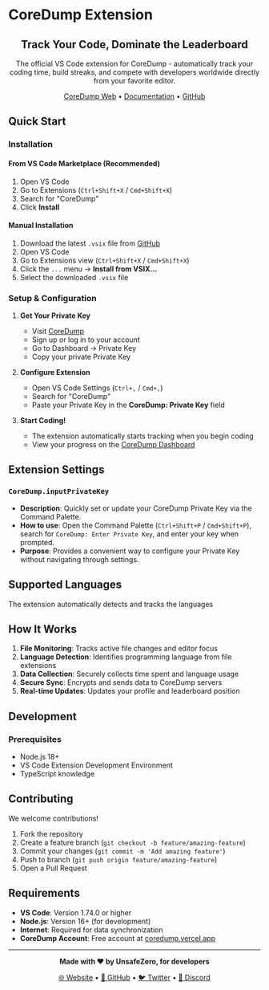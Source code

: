 # CoreDump Extension

<div align="center">

## Track Your Code, Dominate the Leaderboard

The official VS Code extension for CoreDump - automatically track your coding time, build streaks, and compete with developers worldwide directly from your favorite editor.

[CoreDump Web](https://coredump.vercel.app) • [Documentation](https://coredump.vercel.app/how-to-use) • [GitHub](https://github.com/unsafe0x0/CoreDump-Extension)

</div>

## Quick Start

### Installation

#### From VS Code Marketplace (Recommended)

1. Open VS Code
2. Go to Extensions (`Ctrl+Shift+X` / `Cmd+Shift+X`)
3. Search for "CoreDump"
4. Click **Install**

#### Manual Installation

1. Download the latest `.vsix` file from [GitHub](https://github.com/unsafe0x0/CoreDump-Extension)
2. Open VS Code
3. Go to Extensions view (`Ctrl+Shift+X` / `Cmd+Shift+X`)
4. Click the `...` menu → **Install from VSIX...**
5. Select the downloaded `.vsix` file

### Setup & Configuration

1. **Get Your Private Key**
   - Visit [CoreDump](https://coredump.vercel.app)
   - Sign up or log in to your account
   - Go to Dashboard → Private Key
   - Copy your private Private Key

2. **Configure Extension**
   - Open VS Code Settings (`Ctrl+,` / `Cmd+,`)
   - Search for "CoreDump"
   - Paste your Private Key in the **CoreDump: Private Key** field

3. **Start Coding!**
   - The extension automatically starts tracking when you begin coding
   - View your progress on the [CoreDump Dashboard](https://coredump.vercel.app/dashboard)

## Extension Settings

### `CoreDump.inputPrivateKey`

- **Description**: Quickly set or update your CoreDump Private Key via the Command Palette.
- **How to use**: Open the Command Palette (`Ctrl+Shift+P` / `Cmd+Shift+P`), search for `CoreDump: Enter Private Key`, and enter your key when prompted.
- **Purpose**: Provides a convenient way to configure your Private Key without navigating through settings.

## Supported Languages

The extension automatically detects and tracks the languages


## How It Works

1. **File Monitoring**: Tracks active file changes and editor focus
2. **Language Detection**: Identifies programming language from file extensions
4. **Data Collection**: Securely collects time spent and language usage
5. **Secure Sync**: Encrypts and sends data to CoreDump servers
6. **Real-time Updates**: Updates your profile and leaderboard position

## Development

### Prerequisites

- Node.js 18+
- VS Code Extension Development Environment
- TypeScript knowledge

## Contributing

We welcome contributions!

1. Fork the repository
2. Create a feature branch (`git checkout -b feature/amazing-feature`)
3. Commit your changes (`git commit -m 'Add amazing feature'`)
4. Push to branch (`git push origin feature/amazing-feature`)
5. Open a Pull Request

## Requirements

- **VS Code**: Version 1.74.0 or higher
- **Node.js**: Version 16+ (for development)
- **Internet**: Required for data synchronization
- **CoreDump Account**: Free account at [coredump.vercel.app](https://coredump.vercel.app)

---

<div align="center">

**Made with ❤️ by UnsafeZero, for developers**

[🌐 Website](https://coredump.vercel.app) • [📱 GitHub](https://github.com/unsafe0x0) • [🐦 Twitter](https://twitter.com/unsafezero) • [💬 Discord](https://discord.gg/unsafezero)

</div>

